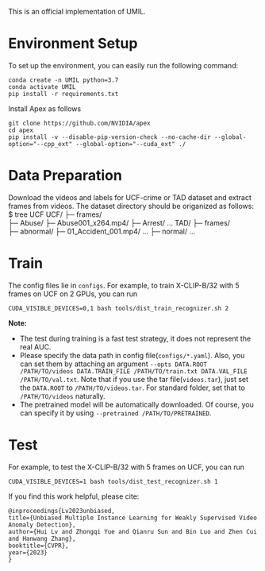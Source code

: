 This is an official implementation of UMIL. 

    
# Environment Setup
To set up the environment, you can easily run the following command:
```
conda create -n UMIL python=3.7
conda activate UMIL
pip install -r requirements.txt
```

Install Apex as follows
```
git clone https://github.com/NVIDIA/apex
cd apex
pip install -v --disable-pip-version-check --no-cache-dir --global-option="--cpp_ext" --global-option="--cuda_ext" ./
```

# Data Preparation

Download the videos and labels for UCF-crime or TAD dataset and extract frames from videos.
The dataset directory should be origanized as follows: 
$ tree UCF
UCF/
├─ frames/    
    ├─ Abuse/
       ├─ Abuse001_x264.mp4/
    ├─ Arrest/ 
    ...
TAD/
├─ frames/    
    ├─ abnormal/
        ├─ 01_Accident_001.mp4/
        ...
    ├─ normal/ 
        ...


# Train
The config files lie in `configs`. For example, to train X-CLIP-B/32 with 5 frames on UCF on 2 GPUs, you can run
```
CUDA_VISIBLE_DEVICES=0,1 bash tools/dist_train_recognizer.sh 2
```

**Note:**
- The test during training is a fast test strategy, it does not represent the real AUC.
- Please specify the data path in config file(`configs/*.yaml`). Also, you can set them by attaching an argument `--opts DATA.ROOT /PATH/TO/videos DATA.TRAIN_FILE /PATH/TO/train.txt DATA.VAL_FILE /PATH/TO/val.txt`. Note that if you use the tar file(`videos.tar`), just set the `DATA.ROOT` to `/PATH/TO/videos.tar`. For standard folder, set that to `/PATH/TO/videos` naturally.
- The pretrained model will be automatically downloaded. Of course, you can specify it by using `--pretrained /PATH/TO/PRETRAINED`.

# Test
For example, to test the X-CLIP-B/32 with 5 frames on UCF, you can run
```
CUDA_VISIBLE_DEVICES=1 bash tools/dist_test_recognizer.sh 1
```

If you find this work helpful, please cite:
```
@inproceedings{Lv2023unbiased,
title={Unbiased Multiple Instance Learning for Weakly Supervised Video Anomaly Detection},
author={Hui Lv and Zhongqi Yue and Qianru Sun and Bin Luo and Zhen Cui and Hanwang Zhang},
booktitle={CVPR},
year={2023}
}
```
